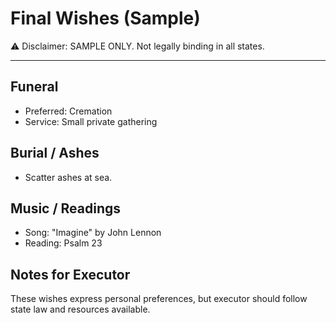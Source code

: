 # Final Wishes (Sample)

⚠️ Disclaimer: SAMPLE ONLY. Not legally binding in all states.

---
## Funeral
- Preferred: Cremation
- Service: Small private gathering

## Burial / Ashes
- Scatter ashes at sea.

## Music / Readings
- Song: "Imagine" by John Lennon
- Reading: Psalm 23

## Notes for Executor
These wishes express personal preferences, but executor should follow state law and resources available.
